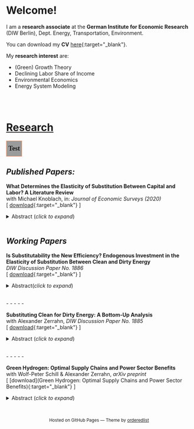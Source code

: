 <br/><br/>
<br/><br/>
# Welcome!

I am a **research associate** at the **German Institute for Economic Research** (DIW Berlin), Dept. Energy, Transportation, Environment.

You can download my **CV** [here](https://onedrive.live.com/download?cid=BD775751B616586F&resid=BD775751B616586F%218832&authkey=AFibbyuUBbk1oSw&em=2){:target="_blank"}.

My **research interest** are:

* (Green) Growth Theory
* Declining Labor Share of Income
* Environmental Economics
* Energy System Modeling

<br/><br/>

# <u>Research</u>

<style type="text/css">
.tg  {border-collapse:collapse;border-spacing:0;margin:0px auto;}
.tg td{border-color:black;border-style:solid;border-width:1px;font-family:Arial, sans-serif;font-size:14px;
  overflow:hidden;padding:10px 5px;word-break:normal;}
.tg th{border-color:black;border-style:solid;border-width:1px;font-family:Arial, sans-serif;font-size:14px;
  font-weight:normal;overflow:hidden;padding:10px 5px;word-break:normal;}
.tg .tg-npyd{background-color:#9b9b9b;border-color:#fe996b;
  font-family:"Palatino Linotype", "Book Antiqua", Palatino, serif !important;;font-size:18px;font-weight:bold;
  text-align:center;vertical-align:middle}
</style>
<table class="tg">
<tbody>
  <tr>
    <td class="tg-npyd">Test</td>
  </tr>
</tbody>
</table>

## *Published Papers:*

**What Determines the Elasticity of Substitution Between Capital and Labor? A Literature Review**<br/>
with Michael Knoblach, in: *Journal of Economic Surveys (2020)*<br/>
[
[download](https://onlinelibrary.wiley.com/doi/abs/10.1111/joes.12366){:target="_blank"}
]
<details>
  <summary>Abstract (<i>click to expand</i>)</summary>
  
  <p style='text-align: justify;'>
  This paper provides the first comprehensive review of the empirical and theoretical literature on the determinants of the elasticity of substitution between capital and labor. Our focus is on the two‐input constant elasticity of substitution (CES) production function. We start by presenting four concise observations that summarize the empirical literature on the estimation of σ. Motivated by these observations, the main part of this survey then focuses on potential determinants of capital-labor substitution. We first review several approaches to the microfoundation of production functions where the elasticity of substitution (EOS) is treated as a purely technological parameter. Second, we outline the construction of an aggregate elasticity of substitution (AES) in a multi‐sectoral framework and investigate its dependence on underlying intra‐ and inter‐sectoral substitution. Third, we discuss the influence of the institutional framework on the extent of factor substitution. Overall, this survey highlights that the effective elasticity of substitution (EES), which is typically estimated in empirical studies, is generally not an immutable deep parameter but depends on a multitude of technological, non‐technological, and institutional determinants. Based on these insights, the final section identifies a number of potential empirical and theoretical avenues for future research.
  </p>
  
</details>

<br/>

## *Working Papers*

**Is Substitutability the New Efficiency? Endogenous Investment in the Elasticity of Substitution Between Clean and Dirty Energy**<br/>
*DIW Discussion Paper No. 1886*<br/>
[
[download](https://www.diw.de/documents/publikationen/73/diw_01.c.795781.de/dp1886.pdf){:target="_blank"}
]
<details>
	<summary>Abstract(<i>click to expand</i>)</summary>
  
		<p style='text-align: justify;'>
		When analyzing potential ways to counter climate change, standard models of green growth abstract from investment in substitutability between "clean" and "dirty" energy inputs. Instead, they rely on the assumption that efficiency with respect to fossil fuels can be increased perpetually. However, this is not in line with observed firm investment behavior and the limits to efficiency imposed by thermodynamic laws. In this paper, I develop a growth model that explicitly accounts for endogenous investment to increase input substitutability, in addition to investment in efficiency. The model predicts that, for a growing economy, there is always investment in both substitutability and efficiency, even without a carbon cap and with non-infinite fossil fuel prices. Most importantly, in the long-run, with sufficient investment in substitutability, fossil fuels become inessential for production. Moreover, the model predicts a declining income share of fossil fuels, an outcome not featured by standard models based on purely efficiency-enhancing technological progress. Overall, the model generates an endogenous path of transition from an economy characterized by a low elasticity of substitution to one characterized by a high elasticity. In doing so, it still nests the results derived from a purely efficiency-based directed technical change framework as a special case. In addition, this paper analyzes the scope for policy intervention, showing that even a temporary subsidy/tax can trigger a full transformation toward green growth.
		</p>
  
</details>

<br/> - - - - -

**Substituting Clean for Dirty Energy: A Bottom-Up Analysis**<br/>
with Alexander Zerrahn, *DIW Discussion Paper No. 1885*<br/>
[
[download](https://www.diw.de/documents/publikationen/73/diw_01.c.795779.de/dp1885.pdf){:target="_blank"}
]
<details>
  <summary>Abstract (<i>click to expand</i>)</summary>
  
  <p style='text-align: justify;'>
  We fit CES and VES production functions to data from a numerical bottom-up optimization model of electricity supply with clean and dirty inputs. This approach allows for studying high shares of clean energy not observable today and for isolating mechanisms that impact the elasticity of substitution between clean and dirty energy. Central results show that (i) dirty inputs are not essential for production. As long as some energy storage is available, the elasticity of substitution between clean and dirty inputs is above unity; (ii) no single clean technology is indispensable, but a balanced mix facilitates substitution; (iii) substitution is harder for higher shares of clean energy. Finally, we demonstrate how changing availability of generation and storage technologies can be implemented in macroeconomic models.
  </p>
  
</details>

<br/> - - - - -

**Green Hydrogen: Optimal Supply Chains and Power Sector Benefits**<br/>
with Wolf-Peter Schill & Alexander Zerrahn, *arXiv preprint*<br/>
[
[download](Green Hydrogen: Optimal Supply Chains and Power Sector Benefits){:target="_blank"}
]
<details>
  <summary>Abstract (<i>click to expand</i>)</summary>
  
  <p style='text-align: justify;'>
  Green hydrogen can help to decarbonize transportation, but its power sector interactions are not well understood. It may contribute to integrating variable renewable energy sources if production is sufficiently flexible in time. Using an open-source co-optimization model of the power sector and four options for supplying hydrogen at German filling stations, we find a trade-off between energy efficiency and temporal flexibility: for lower shares of renewables and hydrogen, more energy-efficient and less flexible small-scale on-site electrolysis is optimal. For higher shares of renewables and/or hydrogen, more flexible but less energy-efficient large-scale hydrogen supply chains gain importance as they allow disentangling hydrogen production from demand via storage. Liquid hydrogen emerges as particularly beneficial, followed by liquid organic hydrogen carriers and gaseous hydrogen. Large-scale hydrogen supply chains can deliver substantial power sector benefits, mainly through reduced renewable surplus generation. Energy modelers and system planners should consider the distinct flexibility characteristics of hydrogen supply chains in more detail when assessing the role of green hydrogen in future energy transition scenarios.
  </p>
  
</details>

​




<p style="text-align: center;"><small>Hosted on GitHub Pages &mdash; Theme by <a href="https://github.com/orderedlist">orderedlist</a></small></p>